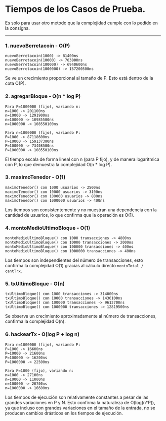 # Tiempos de los Casos de Prueba.

Es solo para usar otro metodo que la complejidad cumple con lo pedido en la consigna.

---

### 1. nuevoBerretacoin - O(P)
```
nuevoBerretacoin(1000) -> 81400ns
nuevoBerretacoin(10000) -> 703800ns
nuevoBerretacoin(100000) -> 6940600ns
nuevoBerretacoin(1000000) -> 157200500ns
```
Se ve un crecimiento proporcional al tamaño de P. Esto está dentro de la cota O(P).

### 2. agregarBloque - O(n * log P)
```
Para P=1000000 (fijo), variando n:
n=1000 -> 201100ns
n=10000 -> 1291900ns
n=100000 -> 10985500ns
n=1000000 -> 108550100ns

Para n=1000000 (fijo), variando P:
P=1000 -> 87118600ns
P=10000 -> 159137300ns
P=100000 -> 73408500ns
P=1000000 -> 108550100ns
```
El tiempo escala de forma lineal con n (para P fijo), y de manera logarítmica con P, lo que demuestra la complejidad O(n * log P).

### 3. maximoTenedor - O(1)
```
maximoTenedor() con 1000 usuarios -> 2500ns
maximoTenedor() con 10000 usuarios -> 3100ns
maximoTenedor() con 100000 usuarios -> 800ns
maximoTenedor() con 1000000 usuarios -> 400ns
```
Los tiempos son consistentemente y no muestran una dependencia con la cantidad de usuarios, lo que confirma que la operación es O(1).

### 4. montoMedioUltimoBloque - O(1)
```
montoMedioUltimoBloque() con 1000 transacciones -> 4800ns
montoMedioUltimoBloque() con 10000 transacciones -> 2000ns
montoMedioUltimoBloque() con 100000 transacciones -> 400ns
montoMedioUltimoBloque() con 1000000 transacciones -> 400ns
```
Los tiempos son independientes del número de transacciones, esto confirma la complejidad O(1) gracias al cálculo directo `montoTotal / cantTrx`.

### 5. txUltimoBloque - O(n)
```
txUltimoBloque() con 1000 transacciones -> 314000ns
txUltimoBloque() con 10000 transacciones -> 1436100ns
txUltimoBloque() con 100000 transacciones -> 9613700ns
txUltimoBloque() con 1000000 transacciones -> 12819500ns
```
Se observa un crecimiento aproximadamente al número de transacciones, confirma la complejidad O(n).

### 6. hackearTx - O(log P + log n)
```
Para n=1000000 (fijo), variando P:
P=1000 -> 16600ns
P=10000 -> 21600ns
P=100000 -> 16200ns
P=1000000 -> 22500ns

Para P=1000 (fijo), variando n:
n=1000 -> 27100ns
n=10000 -> 11000ns
n=100000 -> 20700ns
n=1000000 -> 16600ns
```
Los tiempos de ejecución son relativamente constantes a pesar de las grandes variaciones en P y N. Esto confirma la naturaleza de O(log(n*P)), ya que incluso con grandes variaciones en el tamaño de la entrada, no se producen cambios drásticos en los tiempos de ejecución.